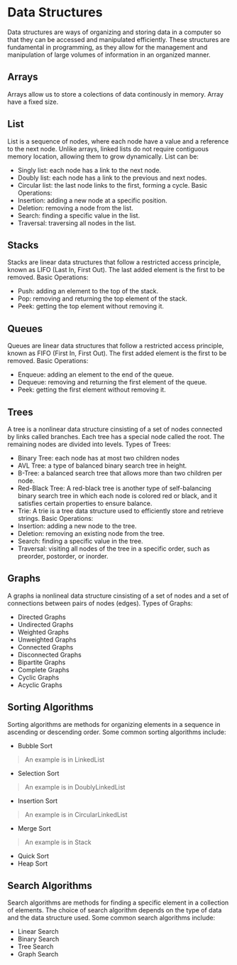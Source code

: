 # Data Structures
Data structures are ways of organizing and storing data in a computer so that they can be accessed and manipulated efficiently. These structures are fundamental in programming, as they allow for the management and manipulation of large volumes of information in an organized manner.

## Arrays
Arrays allow us to store a colections of data continously in memory. Array have a fixed size.

## List
List is a sequence of nodes, where each node have a value and a reference to the next node. Unlike arrays, linked lists do not require contiguous memory location, allowing them to grow dynamically.
List can be:
- Singly list: each node has a link to the next node.
- Doubly list: each node has a link to the previous and next nodes.
- Circular list: the last node links to the first, forming a cycle.
Basic Operations:
- Insertion: adding a new node at a specific position.
- Deletion: removing a node from the list.
- Search: finding a specific value in the list.
- Traversal: traversing all nodes in the list.

## Stacks
Stacks are linear data structures that follow a restricted access principle, known as LIFO (Last In, First Out). The last added element is the first to be removed.
Basic Operations:
- Push: adding an element to the top of the stack.
- Pop: removing and returning the top element of the stack.
- Peek: getting the top element without removing it.

## Queues
Queues are linear data structures that follow a restricted access principle, known as FIFO (First In, First Out). The first added element is the first to be removed.
Basic Operations:
- Enqueue: adding an element to the end of the queue.
- Dequeue: removing and returning the first element of the queue.
- Peek: getting the first element without removing it.

## Trees
A tree is a nonlinear data structure cinsisting of a set of nodes connected by links called branches. Each tree has a special node called the root. The remaining nodes are divided into levels.
Types of Trees:
- Binary Tree: each node has at most two children nodes
- AVL Tree: a type of balanced binary search tree in height.
- B-Tree: a balanced search tree that allows more than two children per node.
- Red-Black Tree: A red-black tree is another type of self-balancing binary search tree in which each node is colored red or black, and it satisfies certain properties to ensure balance.
- Trie: A trie is a tree data structure used to efficiently store and retrieve strings.
Basic Operations:
- Insertion: adding a new node to the tree.
- Deletion: removing an existing node from the tree.
- Search: finding a specific value in the tree.
- Traversal: visiting all nodes of the tree in a specific order, such as preorder, postorder, or inorder.

## Graphs
A graphs ia nonlineal data structure cinsisting of a set of nodes and a set of connections between pairs of nodes (edges).
Types of Graphs:
- Directed Graphs 
- Undirected Graphs
- Weighted Graphs
- Unweighted Graphs
- Connected Graphs
- Disconnected Graphs
- Bipartite Graphs
- Complete Graphs
- Cyclic Graphs
- Acyclic Graphs

## Sorting Algorithms
Sorting algorithms are methods for organizing elements in a sequence in ascending or descending order.
Some common sorting algorithms include:
- Bubble Sort
> An example is in LinkedList
- Selection Sort
> An example is in DoublyLinkedList
- Insertion Sort
> An example is in CircularLinkedList
- Merge Sort
> An example is in Stack
- Quick Sort
- Heap Sort

## Search Algorithms
Search algorithms are methods for finding a specific element in a collection of elements. The choice of search algorithm depends on the type of data and the data structure used.
Some common search algorithms include:
- Linear Search
- Binary Search
- Tree Search
- Graph Search